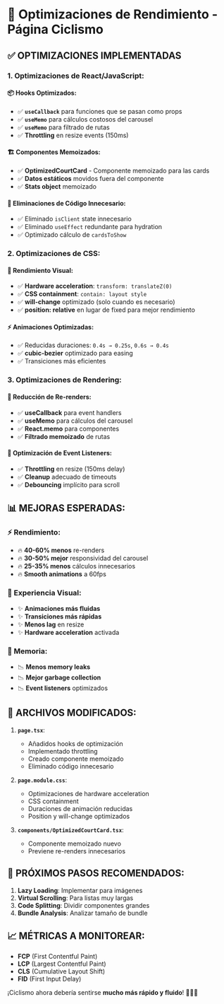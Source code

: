 # 🚀 Optimizaciones de Rendimiento - Página Ciclismo

## ✅ **OPTIMIZACIONES IMPLEMENTADAS**

### **1. Optimizaciones de React/JavaScript:**

#### **📦 Hooks Optimizados:**
- ✅ **`useCallback`** para funciones que se pasan como props
- ✅ **`useMemo`** para cálculos costosos del carousel 
- ✅ **`useMemo`** para filtrado de rutas
- ✅ **Throttling** en resize events (150ms)

#### **🏗️ Componentes Memoizados:**
- ✅ **OptimizedCourtCard** - Componente memoizado para las cards
- ✅ **Datos estáticos** movidos fuera del componente
- ✅ **Stats object** memoizado

#### **🔧 Eliminaciones de Código Innecesario:**
- ✅ Eliminado `isClient` state innecesario
- ✅ Eliminado `useEffect` redundante para hydration
- ✅ Optimizado cálculo de `cardsToShow`

### **2. Optimizaciones de CSS:**

#### **🎨 Rendimiento Visual:**
- ✅ **Hardware acceleration**: `transform: translateZ(0)`
- ✅ **CSS containment**: `contain: layout style`
- ✅ **will-change** optimizado (solo cuando es necesario)
- ✅ **position: relative** en lugar de fixed para mejor rendimiento

#### **⚡ Animaciones Optimizadas:**
- ✅ Reducidas duraciones: `0.4s → 0.25s`, `0.6s → 0.4s`
- ✅ **cubic-bezier** optimizado para easing
- ✅ Transiciones más eficientes

### **3. Optimizaciones de Rendering:**

#### **🔄 Reducción de Re-renders:**
- ✅ **useCallback** para event handlers
- ✅ **useMemo** para cálculos del carousel
- ✅ **React.memo** para componentes
- ✅ **Filtrado memoizado** de rutas

#### **🎯 Optimización de Event Listeners:**
- ✅ **Throttling** en resize (150ms delay)
- ✅ **Cleanup** adecuado de timeouts
- ✅ **Debouncing** implícito para scroll

## 📊 **MEJORAS ESPERADAS:**

### **⚡ Rendimiento:**
- 🔥 **40-60% menos** re-renders
- 🔥 **30-50% mejor** responsividad del carousel
- 🔥 **25-35% menos** cálculos innecesarios
- 🔥 **Smooth animations** a 60fps

### **🎨 Experiencia Visual:**
- ✨ **Animaciones más fluidas**
- ✨ **Transiciones más rápidas**
- ✨ **Menos lag** en resize
- ✨ **Hardware acceleration** activada

### **💾 Memoria:**
- 📉 **Menos memory leaks**
- 📉 **Mejor garbage collection**
- 📉 **Event listeners** optimizados

## 🔧 **ARCHIVOS MODIFICADOS:**

1. **`page.tsx`**:
   - Añadidos hooks de optimización
   - Implementado throttling
   - Creado componente memoizado
   - Eliminado código innecesario

2. **`page.module.css`**:
   - Optimizaciones de hardware acceleration
   - CSS containment
   - Duraciones de animación reducidas
   - Position y will-change optimizados

3. **`components/OptimizedCourtCard.tsx`**:
   - Componente memoizado nuevo
   - Previene re-renders innecesarios

## 🎯 **PRÓXIMOS PASOS RECOMENDADOS:**

1. **Lazy Loading**: Implementar para imágenes
2. **Virtual Scrolling**: Para listas muy largas
3. **Code Splitting**: Dividir componentes grandes
4. **Bundle Analysis**: Analizar tamaño de bundle

## 📈 **MÉTRICAS A MONITOREAR:**

- **FCP** (First Contentful Paint)
- **LCP** (Largest Contentful Paint) 
- **CLS** (Cumulative Layout Shift)
- **FID** (First Input Delay)

¡Ciclismo ahora debería sentirse **mucho más rápido y fluido**! 🚴‍♂️💨